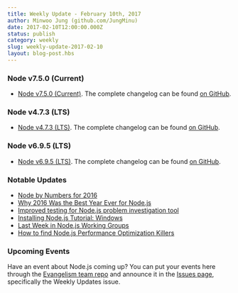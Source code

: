 ```yaml
---
title: Weekly Update - February 10th, 2017
author: Minwoo Jung (github.com/JungMinu)
date: 2017-02-10T12:00:00.000Z
status: publish
category: weekly
slug: weekly-update-2017-02-10
layout: blog-post.hbs
---
```


### Node v7.5.0 (Current)

* [Node v7.5.0 (Current)](https://nodejs.org/en/blog/release/v7.5.0/). The complete changelog can be found [on GitHub](https://github.com/nodejs/node/blob/master/CHANGELOG.md).

### Node v4.7.3 (LTS)

* [Node v4.7.3 (LTS)](https://nodejs.org/en/blog/release/v4.7.3/). The complete changelog can be found [on GitHub](https://github.com/nodejs/node/blob/master/CHANGELOG.md).

### Node v6.9.5 (LTS)

* [Node v6.9.5 (LTS)](https://nodejs.org/en/blog/release/v6.9.5/). The complete changelog can be found [on GitHub](https://github.com/nodejs/node/blob/master/doc/changelogs/CHANGELOG_V6.md#6.9.5).

### Notable Updates

* [Node by Numbers for 2016](https://nodesource.com/node-by-numbers)
* [Why 2016 Was the Best Year Ever for Node.js](https://nodesource.com/blog/why-2016-was-the-best-year-ever-for-node-js-node-by-numbers-2016)
* [Improved testing for Node.js problem investigation tool](https://developer.ibm.com/node/2017/02/03/improved-testing-for-node-js-problem-investigation-tool/)
* [Installing Node.js Tutorial: Windows](https://nodesource.com/blog/installing-nodejs-tutorial-windows)
* [Last Week in Node.js Working Groups](https://nodesource.com/blog/last-week-in-node-js-working-groups-january-30-2017)
* [How to find Node.js Performance Optimization Killers](https://community.risingstack.com/how-to-find-node-js-performance-optimization-killers/)

### Upcoming Events

Have an event about Node.js coming up? You can put your events here through the [Evangelism team repo](https://github.com/nodejs/evangelism) and announce it in the [Issues page](https://github.com/nodejs/evangelism/issues), specifically the Weekly Updates issue.
